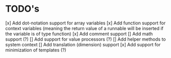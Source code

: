# TODO's

[x] Add dot-notation support for array variables
[x] Add function support for context variables (meaning the return value of a runnable will be inserted if the variable is of type function)
[x] Add comment support
[] Add math support (?)
[] Add support for value processors (?)
[] Add helper methods to system context
[] Add translation (dimension) support
[x] Add support for minimization of templates (?)
